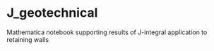 # J_geotechnical
Mathematica notebook supporting results of J-integral application to retaining walls 
